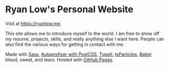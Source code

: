 # Ryan Low's Personal Website

Visit at https://ryanlow.me.

This site allows me to introduce myself to the world. I am free to show off my resume, projects, skills, and really anything else I want here. People can also find the various ways for getting in contact with me.

Made with [Sass](https://sass-lang.com/), [Autoprefixer with PostCSS](https://github.com/postcss/autoprefixer), [TypeIt](https://typeitjs.com/), [tsParticles](https://particles.js.org/), [Babel](https://babeljs.io/) blood, sweat, and tears. Hosted with [GitHub Pages](https://pages.github.com/).
